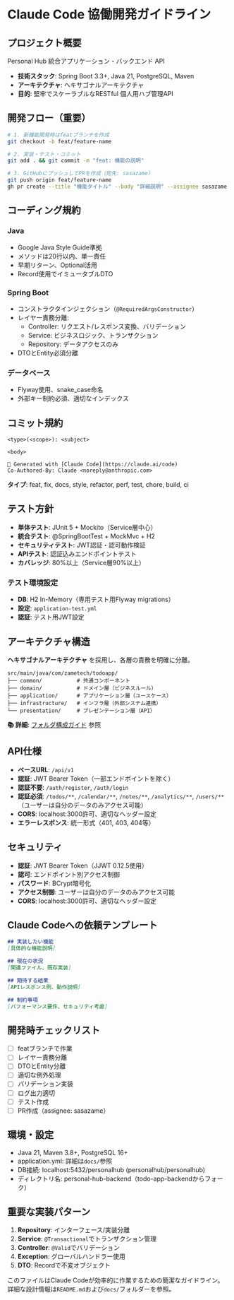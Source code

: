 # Claude Code 協働開発ガイドライン

## プロジェクト概要
Personal Hub 統合アプリケーション - バックエンド API
- **技術スタック**: Spring Boot 3.3+, Java 21, PostgreSQL, Maven
- **アーキテクチャ**: ヘキサゴナルアーキテクチャ
- **目的**: 堅牢でスケーラブルなRESTful 個人用ハブ管理API

## 開発フロー（重要）
```bash
# 1. 新機能開発時はfeatブランチを作成
git checkout -b feat/feature-name

# 2. 実装・テスト・コミット
git add . && git commit -m "feat: 機能の説明"

# 3. GitHubにプッシュしてPRを作成（宛先: sasazame）
git push origin feat/feature-name
gh pr create --title "機能タイトル" --body "詳細説明" --assignee sasazame
```

## コーディング規約

### Java
- Google Java Style Guide準拠
- メソッドは20行以内、単一責任
- 早期リターン、Optional活用
- Record使用でイミュータブルDTO

### Spring Boot
- コンストラクタインジェクション（`@RequiredArgsConstructor`）
- レイヤー責務分離:
  - Controller: リクエスト/レスポンス変換、バリデーション
  - Service: ビジネスロジック、トランザクション
  - Repository: データアクセスのみ
- DTOとEntity必須分離

### データベース
- Flyway使用、snake_case命名
- 外部キー制約必須、適切なインデックス

## コミット規約
```
<type>(<scope>): <subject>

<body>

🤖 Generated with [Claude Code](https://claude.ai/code)
Co-Authored-By: Claude <noreply@anthropic.com>
```

**タイプ**: feat, fix, docs, style, refactor, perf, test, chore, build, ci

## テスト方針
- **単体テスト**: JUnit 5 + Mockito（Service層中心）
- **統合テスト**: @SpringBootTest + MockMvc + H2
- **セキュリティテスト**: JWT認証・認可動作検証
- **APIテスト**: 認証込みエンドポイントテスト
- **カバレッジ**: 80%以上（Service層90%以上）

### テスト環境設定
- **DB**: H2 In-Memory（専用テスト用Flyway migrations）
- **設定**: `application-test.yml`
- **認証**: テスト用JWT設定

## アーキテクチャ構造
**ヘキサゴナルアーキテクチャ** を採用し、各層の責務を明確に分離。

```
src/main/java/com/zametech/todoapp/
├── common/           # 共通コンポーネント
├── domain/           # ドメイン層（ビジネスルール）
├── application/      # アプリケーション層（ユースケース）
├── infrastructure/   # インフラ層（外部システム連携）
└── presentation/     # プレゼンテーション層（API）
```

**📚 詳細**: [フォルダ構成ガイド](docs/FOLDER_STRUCTURE.md) 参照

## API仕様
- **ベースURL**: `/api/v1`
- **認証**: JWT Bearer Token（一部エンドポイントを除く）
- **認証不要**: `/auth/register`, `/auth/login`
- **認証必須**: `/todos/**`, `/calendar/**`, `/notes/**`, `/analytics/**`, `/users/**`（ユーザーは自分のデータのみアクセス可能）
- **CORS**: localhost:3000許可、適切なヘッダー設定
- **エラーレスポンス**: 統一形式（401, 403, 404等）

## セキュリティ
- **認証**: JWT Bearer Token（JJWT 0.12.5使用）
- **認可**: エンドポイント別アクセス制御
- **パスワード**: BCrypt暗号化
- **アクセス制御**: ユーザーは自分のデータのみアクセス可能
- **CORS**: localhost:3000許可、適切なヘッダー設定

## Claude Codeへの依頼テンプレート
```markdown
## 実装したい機能
[具体的な機能説明]

## 現在の状況
[関連ファイル、既存実装]

## 期待する結果
[APIレスポンス例、動作説明]

## 制約事項
[パフォーマンス要件、セキュリティ考慮]
```

## 開発時チェックリスト
- [ ] featブランチで作業
- [ ] レイヤー責務分離
- [ ] DTOとEntity分離
- [ ] 適切な例外処理
- [ ] バリデーション実装
- [ ] ログ出力適切
- [ ] テスト作成
- [ ] PR作成（assignee: sasazame）

## 環境・設定
- Java 21, Maven 3.8+, PostgreSQL 16+
- application.yml: 詳細は`docs/`参照
- DB接続: localhost:5432/personalhub (personalhub/personalhub)
- ディレクトリ名: personal-hub-backend（todo-app-backendからフォーク）

## 重要な実装パターン
1. **Repository**: インターフェース/実装分離
2. **Service**: `@Transactional`でトランザクション管理
3. **Controller**: `@Valid`でバリデーション
4. **Exception**: グローバルハンドラー使用
5. **DTO**: Recordで不変オブジェクト

このファイルはClaude Codeが効率的に作業するための簡潔なガイドライン。
詳細な設計情報は`README.md`および`docs/`フォルダーを参照。